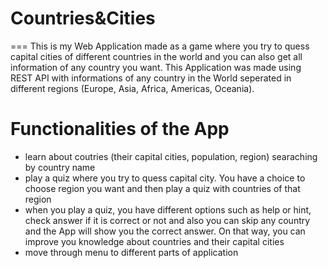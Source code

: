 
# Countries&Cities
===
This is my Web Application made as a game where you try to quess capital cities of different countries in the world and you can also get all information of any country you want. This Application was made using REST API with informations of any country in the World seperated in different regions (Europe, Asia, Africa, Americas, Oceania).

# Functionalities of the App

* learn about coutries (their capital cities, population, region) searaching by country name
* play a quiz where you try to quess capital city. You have a choice to choose region you want and then play a quiz with countries of that region
* when you play a quiz, you have different options such as help or hint, check answer if it is correct or not and also you can skip any country and the App will show you the correct answer. On that way, you can improve you knowledge about countries and their capital cities
* move through menu to different parts of application 